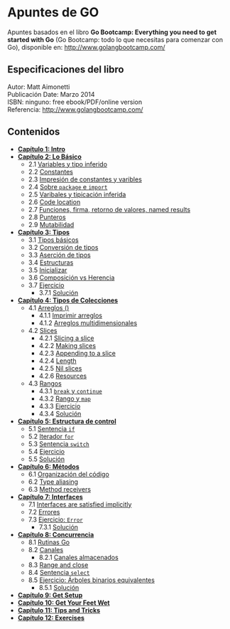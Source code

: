 # Apuntes de GO
Apuntes basados en el libro **Go Bootcamp: Everything you need to get started with Go** (Go Bootcamp: todo lo que necesitas para comenzar con Go), disponible en: http://www.golangbootcamp.com/

## Especificaciones del libro
Autor: Matt Aimonetti  
Publicación Date: Marzo 2014  
ISBN: ninguno: free ebook/PDF/online version  
Referencia: http://www.golangbootcamp.com/  

## **Contenidos**
- [**Capítulo 1: Intro**]()
- [**Capítulo 2: Lo Básico**]()
  - 2.1 [Variables y tipo inferido]()
  - 2.2 [Constantes]()
  - 2.3 [Impresión de constantes y varibles]()
  - 2.4 [Sobre `package` e `import`]()
  - 2.5 [Varibales y tipicación inferida]()
  - 2.6 [Code location]()
  - 2.7 [Funciones, firma, retorno de valores, named results]()
  - 2.8 [Punteros]()
  - 2.9 [Mutabilidad]()
- [**Capítulo 3: Tipos**]()
  - 3.1 [Tipos básicos]()
  - 3.2 [Conversión de tipos]()
  - 3.3 [Aserción de tipos]()
  - 3.4 [Estructuras]()
  - 3.5 [Inicializar]()
  - 3.6 [Composición vs Herencia]()
  - 3.7 [Ejercicio]()
    - 3.7.1 [Solución]()
- [**Capítulo 4: Tipos de Colecciones**]()
  - 4.1 [Arreglos ()]()
    - 4.1.1 [Imprimir arreglos]()
    - 4.1.2 [Arreglos multidimensionales]()
  - 4.2 [Slices]()
    - 4.2.1 [Slicing a slice]()
    - 4.2.2 [Making slices]()
    - 4.2.3 [Appending to a slice]()
    - 4.2.4 [Length]()
    - 4.2.5 [Nil slices]()
    - 4.2.6 [Resources]()
  - 4.3 [Rangos]()  
    - 4.3.1 [`break` y `continue`]()
    - 4.3.2 [Rango y `map`]()
    - 4.3.3 [Ejercicio]()
    - 4.3.4 [Solución]()
- [**Capítulo 5: Estructura de control**]()
  - 5.1 [Sentencia `if`]()
  - 5.2 [Iterador `for`]()
  - 5.3 [Sentencia `switch`]()
  - 5.4 [Ejercicio]()
  - 5.5 [Solución]()
- [**Capítulo 6: Métodos**]()
  - 6.1 [Organización del código]()
  - 6.2 [Type aliasing]()
  - 6.3 [Method receivers]()
- [**Capítulo 7: Interfaces**]()
  - 7.1 [Interfaces are satisfied implicitly]()
  - 7.2 [Errores]()
  - 7.3 [Ejercicio: `Error`]()
    - 7.3.1 [Solución]()
- [**Capítulo 8: Concurrencia**]()
  - 8.1 [Rutinas Go]()
  - 8.2 [Canales]()
    - 8.2.1 [Canales almacenados]()
  - 8.3 [Range and close]()
  - 8.4 [Sentencia `select`]()
  - 8.5 [Ejercicio: Árboles binarios equivalentes]()
    - 8.5.1 [Solución]()
- [**Capítulo 9: Get Setup**]()
- [**Capítulo 10: Get Your Feet Wet**]()
- [**Capítulo 11: Tips and Tricks**]()
- [**Capítulo 12: Exercises**]()


